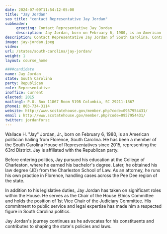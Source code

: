 ```yaml
---
date: 2024-07-09T11:54:12-05:00
title: "Jay Jordan"
seo_title: "contact Representative Jay Jordan"
subheader:
     greeting: Contact Representative Jay Jordan
     description: Jay Jordan, born on February 6, 1980, is an American politician affiliated with the Republican Party. He has served as a member of the South Carolina House of Representatives, representing District 63, since April 1, 2015.
description: Contact Representative Jay Jordan of South Carolina. Contact information for Jay Jordan includes email address, phone number, and mailing address.
image: jay-jordan.jpeg
video:
url: /states/south-carolina/jay-jordan/
weight: 1
layout: course_home

####candidate
name: Jay Jordan
state: South Carolina
party: Republican
role: Representative
inoffice: current
elected: 2015
mailing1: P.O. Box 11867 Room 519B Columbia, SC 29211-1867
phone1: 803-734-3114
website: http://www.scstatehouse.gov/member.php?code=0957954431/
email : http://www.scstatehouse.gov/member.php?code=0957954431/
twitter: jordanforsc
---
```

Wallace H. "Jay" Jordan, Jr., born on February 6, 1980, is an American politician hailing from Florence, South Carolina. He has been a member of the South Carolina House of Representatives since 2015, representing the 63rd District. Jay is affiliated with the Republican party.

Before entering politics, Jay pursued his education at the College of Charleston, where he earned his bachelor's degree. Later, he obtained his law degree (JD) from the Charleston School of Law. As an attorney, he runs his own practice in Florence, handling cases across the Pee Dee region of the state.

In addition to his legislative duties, Jay Jordan has taken on significant roles within the House. He serves as the Chair of the House Ethics Committee and holds the position of 1st Vice Chair of the Judiciary Committee. His commitment to public service and legal expertise has made him a respected figure in South Carolina politics.

Jay Jordan's journey continues as he advocates for his constituents and contributes to shaping the state's policies and laws.
